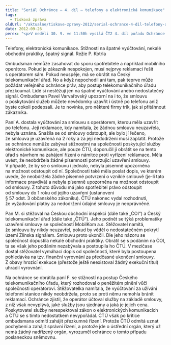 ```yaml
---
title: "Seriál Ochránce – 4. díl – telefony a elektronická komunikace"
tags:
  - Tisková zpráva
oldUrl: "/aktualne/tiskove-zpravy-2012/serial-ochrance-4-dil-telefony-a-elektronicka-komunikace"
date: 2012-09-26
perex: "<p>V neděli 30. 9. ve 11:50h vysílá ČT2 4. díl pořadu Ochránce o problémech, do kterých se lidé dostávají ve vztahu k úřadům, tentokrát o problémech s operátory. Reprízu dílu uvidíte na ČT2 v úterý 2. 10. v 9:00h.</p>"
---
```


<!-- imported from the old website -->

<p>Telefony, elektronická komunikace. Stížnosti na špatné vyúčtování, nekalé obchodní praktiky, špatný signál. Režie P. Kotrla</p><p>Ombudsman nemůže zasahovat do sporu spotřebitele a například mobilního operátora. Pokud je zákazník nespokojen, musí nejprve reklamaci řešit s operátorem sám. Pokud neuspěje, má se obrátit na Český telekomunikační úřad. No a když nepochodil ani tam, pak teprve může požádat veřejného ochránce práv, aby postup telekomunikačního úřadu přezkoumal. Lidé si nestěžují jen na špatné vyúčtování anebo nedostatečný signál. Ombudsman Pavel Varvařovský upozorní na i to, že smlouvu o poskytování služeb můžete nevědomky uzavřít i ústně po telefonu aniž byste cokoli podepsali. Je to novinka, pro některé firmy trik, jak si přitáhnout zákazníka.</p><p>Paní A. dostala vyúčtování za smlouvu s operátorem, kterou měla uzavřít po telefonu. Její reklamace, kdy namítala, že žádnou smlouvu neuzavřela, nebyla uznána. Snažila se od smlouvy odstoupit, ale bylo jí řečeno, že smlouva je uzavřená na 2 roky a za její nedodržení musí zaplatit. Protože se ochránce nemůže zabývat stížnostmi na společnosti poskytující služby elektronické komunikace, ale pouze ČTÚ, doporučil jí obrátit se na tento úřad s návrhem na zahájení řízení o námitce proti vyřízení reklamace. Měla uvést, že neobdržela žádné písemnosti potvrzující uzavření smlouvy. V případě, že by se o smlouvu i jednalo, nebyla písemně upozorněna na možnost odstoupit od ní. Společnosti také měla poslat dopis, ve kterém uvede, že neobdržela žádné písemné potvrzení o vzniklé smlouvě (je-li tato informace pravdivá) a nebyla písemně upozorněna na možnost odstoupit od smlouvy. Z tohoto důvodu má jako spotřebitel právo odstoupit od smlouvy do 1 roku od jejího uzavření (ustanovení § 57 odst. 3 občanského zákoníku). ČTÚ nakonec vydal rozhodnutí, že vyžadování platby za nedodržení údajné smlouvy je neoprávněné.</p><p>Pan M. si stěžoval na Českou obchodní inspekci (dále také „ČOI“) a Český telekomunikační úřad (dále také „ČTÚ“). Jeho podnět se týká problematiky uzavření smlouvy se společností MobilKom a.s. Stěžovatel namítá, že smlouvu by nikdy neuzavřel, pokud by věděl o nedostatečném pokrytí území Zlínska signálem. Smlouvu proto ukončil. Dle jeho názoru se společnost dopustila nekalé obchodní praktiky. Obrátil se s podáním na ČOI, ta se však jeho podáním nezabývala a postoupila ho ČTÚ. V mezičase dostal stěžovatel vymáhací dopis od společnosti, které byla postoupena pohledávka na tzv. finanční vyrovnání za předčasné ukončení smlouvy. Z obavy hrozící exekuce (přestože ještě neexistoval žádný exekuční titul) uhradil vyrovnání.</p><p>Na ochránce se obrátila paní F. se stížností na postup Českého telekomunikačního úřadu, který rozhodoval o peněžitém plnění vůči společnosti operátorovi. Stěžovatelka namítala, že vyúčtování za užívání telefonní stanice nikdy neobdržela, proto se proti němu nemohla bránit reklamací. Ochránce zjistil, že operátor účtoval služby na základě smlouvy, z níž však nevyplývá, jaké služby jsou sjednány a jaká je jejich cena. Poskytovatel služby nerespektoval zákon o elektronických komunikacích a ČTÚ se s tímto nedostatkem nevypořádal. ČTÚ však po kritice ombudsmana odmítl zahájit přezkumné řízení. Protože ČTÚ odmítá uznat pochybení a zahájit správní řízení, a protože jde o ústřední orgán, který už nemá žádný nadřízený orgán, vyrozuměl ochránce o tomto případu poslaneckou sněmovnu.</p>
